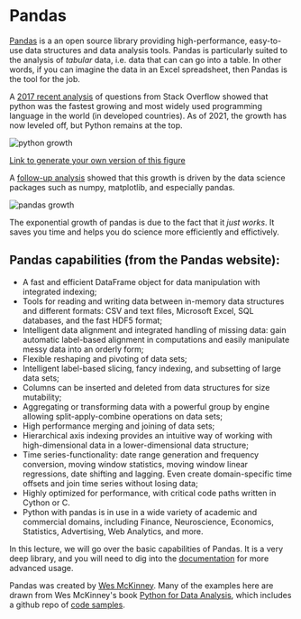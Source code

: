 # Pandas

[Pandas](http://pandas.pydata.org/) is a an open source library providing high-performance, easy-to-use data structures and data analysis tools. Pandas is particularly suited to the analysis of _tabular_ data, i.e. data that can can go into a table. In other words, if you can imagine the data in an Excel spreadsheet, then Pandas is the tool for the job.

A [2017 recent analysis](https://stackoverflow.blog/2017/09/06/incredible-growth-python/) of questions from Stack Overflow showed that python was the fastest growing and most widely used programming language in the world (in developed countries).
As of 2021, the growth has now leveled off, but Python remains at the top.

![python growth](SO_language_growth_2021.svg)

[Link to generate your own version of this figure](https://insights.stackoverflow.com/trends?tags=java%2Cc%2Cc%2B%2B%2Cpython%2Cc%23%2Cvb.net%2Cjavascript%2Cassembly%2Cphp%2Cperl%2Cruby%2Cvb%2Cswift%2Cr%2Cobjective-c)

A [follow-up analysis](https://149351115.v2.pressablecdn.com/wp-content/uploads/2017/09/related_tags_over_time-1-2000x2000.png) showed that this growth is driven by the data science packages such as numpy, matplotlib, and especially pandas.

![pandas growth](https://149351115.v2.pressablecdn.com/wp-content/uploads/2017/09/related_tags_over_time-1-2000x2000.png)

The exponential growth of pandas is due to the fact that it _just works_. It saves you time and helps you do science more efficiently and effictively.

## Pandas capabilities (from the Pandas website):

* A fast and efficient DataFrame object for data manipulation with integrated indexing;
* Tools for reading and writing data between in-memory data structures and different formats: CSV and text files, Microsoft Excel, SQL databases, and the fast HDF5 format;
* Intelligent data alignment and integrated handling of missing data: gain automatic label-based alignment in computations and easily manipulate messy data into an orderly form;
* Flexible reshaping and pivoting of data sets;
* Intelligent label-based slicing, fancy indexing, and subsetting of large data sets;
* Columns can be inserted and deleted from data structures for size mutability;
* Aggregating or transforming data with a powerful group by engine allowing split-apply-combine operations on data sets;
* High performance merging and joining of data sets;
* Hierarchical axis indexing provides an intuitive way of working with high-dimensional data in a lower-dimensional data structure;
* Time series-functionality: date range generation and frequency conversion, moving window statistics, moving window linear regressions, date shifting and lagging. Even create domain-specific time offsets and join time series without losing data;
* Highly optimized for performance, with critical code paths written in Cython or C.
* Python with pandas is in use in a wide variety of academic and commercial domains, including Finance, Neuroscience, Economics, Statistics, Advertising, Web Analytics, and more.

In this lecture, we will go over the basic capabilities of Pandas. It is a very deep library, and you will need to dig into the [documentation](http://pandas.pydata.org/pandas-docs/stable/) for more advanced usage.

Pandas was created by [Wes McKinney](http://wesmckinney.com/). Many of the examples here are drawn from Wes McKinney's book [Python for Data Analysis](http://shop.oreilly.com/product/0636920023784.do), which includes a github repo of [code samples](https://github.com/wesm/pydata-book).
